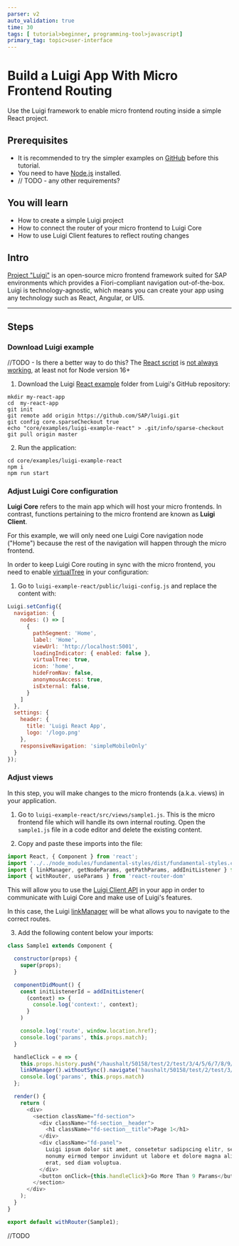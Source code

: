 ```yaml
---
parser: v2
auto_validation: true
time: 30
tags: [ tutorial>beginner, programming-tool>javascript]
primary_tag: topic>user-interface
---
```


# Build a Luigi App With Micro Frontend Routing
<!-- description --> Use the Luigi framework to enable micro frontend routing inside a simple React project.

## Prerequisites
 - It is recommended to try the simpler examples on [GitHub](https://github.com/SAP/luigi/tree/master/core/examples) before this tutorial.
 - You need to have [Node.js](https://nodejs.org/en/download/current/) installed.
 - // TODO - any other requirements? 

## You will learn
  - How to create a simple Luigi project
  - How to connect the router of your micro frontend to Luigi Core
  - How to use Luigi Client features to reflect routing changes 

## Intro
[Project "Luigi"](luigi-project.io) is an open-source micro frontend framework suited for SAP environments which provides a Fiori-compliant navigation out-of-the-box. Luigi is technology-agnostic, which means you can create your app using any technology such as React, Angular, or UI5. 

---

## Steps

### Download Luigi example

//TODO - Is there a better way to do this? The [React script](https://docs.luigi-project.io/docs/application-setup?section=application-setup-for-react) is [not always working](https://github.com/SAP/luigi/issues/3071), at least not for Node version 16+ 

1. Download the Luigi [React example](https://github.com/SAP/luigi/tree/main/core/examples/luigi-example-react) folder from Luigi's GitHub repository: 

```Shell
mkdir my-react-app
cd  my-react-app
git init
git remote add origin https://github.com/SAP/luigi.git
git config core.sparseCheckout true
echo "core/examples/luigi-example-react" > .git/info/sparse-checkout 
git pull origin master
```

2. Run the application: 

```Shell
cd core/examples/luigi-example-react
npm i
npm run start
```

### Adjust Luigi Core configuration 

**Luigi Core** refers to the main app which will host your micro frontends. In contrast, functions pertaining to the micro frontend are known as **Luigi Client**. 

For this example, we will only need one Luigi Core navigation node ("Home") because the rest of the navigation will happen through the micro frontend. 

In order to keep Luigi Core routing in sync with the micro frontend, you need to enable [virtualTree](https://docs.luigi-project.io/docs/navigation-parameters-reference/?section=virtualtree) in your configuration: 


1. Go to `luigi-example-react/public/luigi-config.js` and replace the content with: 

```JavaScript
Luigi.setConfig({
  navigation: {
    nodes: () => [
      {
        pathSegment: 'Home',
        label: 'Home',
        viewUrl: 'http://localhost:5001',
        loadingIndicator: { enabled: false },
        virtualTree: true,
        icon: 'home',
        hideFromNav: false,
        anonymousAccess: true,
        isExternal: false,
      }
    ]
  },
  settings: {
    header: {
      title: 'Luigi React App',
      logo: '/logo.png'
    },
    responsiveNavigation: 'simpleMobileOnly'
  }
});
```

### Adjust views

In this step, you will make changes to the micro frontends (a.k.a. views) in your application. 

1. Go to `luigi-example-react/src/views/sample1.js`. This is the micro frontend file which will handle its own internal routing. Open the `sample1.js` file in a code editor and delete the existing content. 

2. Copy and paste these imports into the file: 

```js 
import React, { Component } from 'react';
import '../../node_modules/fundamental-styles/dist/fundamental-styles.css';
import { linkManager, getNodeParams, getPathParams, addInitListener } from '@luigi-project/client';
import { withRouter, useParams } from 'react-router-dom'
```

This will allow you to use the [Luigi Client API](https://docs.luigi-project.io/docs/luigi-client-api) in your app in order to communicate with Luigi Core and make use of Luigi's features. 

In this case, the Luigi [linkManager](https://docs.luigi-project.io/docs/luigi-client-api?section=linkmanager) will be what allows you to navigate to the correct routes.  

3. Add the following content below your imports: 

```js
class Sample1 extends Component {

  constructor(props) {
    super(props);
  }

  componentDidMount() {
    const initListenerId = addInitListener(
      (context) => {
        console.log('context:', context);
      }
    )

    console.log('route', window.location.href);
    console.log('params', this.props.match);
  }

  handleClick = e => {
    this.props.history.push("/haushalt/50158/test/2/test/3/4/5/6/7/8/9/10/11/12/13");
    linkManager().withoutSync().navigate('haushalt/50158/test/2/test/3/4/5/6/7/8/9/10/11/12/13');
    console.log('params', this.props.match)
  };

  render() {
    return (
      <div>
        <section className="fd-section">
          <div className="fd-section__header">
            <h1 className="fd-section__title">Page 1</h1>
          </div>
          <div className="fd-panel">
            Luigi ipsum dolor sit amet, consetetur sadipscing elitr, sed diam
            nonumy eirmod tempor invidunt ut labore et dolore magna aliquyam
            erat, sed diam voluptua.
          </div>
          <button onClick={this.handleClick}>Go More Than 9 Params</button>
        </section>
      </div>
    );
  }
}

export default withRouter(Sample1);
```



//TODO